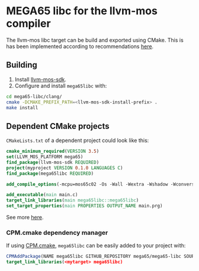 # MEGA65 libc for the llvm-mos compiler

The llvm-mos libc target can be build and exported using
CMake. This is has been implemented according to recommendations
[here](https://pabloariasal.github.io/2018/02/19/its-time-to-do-cmake-right/).

## Building

1. Install [llvm-mos-sdk](https://github.com/llvm-mos/llvm-mos-sdk#getting-started).
2. Configure and install `mega65libc` with:
~~~ bash
cd mega65-libc/clang/
cmake -DCMAKE_PREFIX_PATH=<llvm-mos-sdk-install-prefix> .
make install
~~~

## Dependent CMake projects

`CMakeLists.txt` of a dependent project could look like this:
~~~ cmake
cmake_minimum_required(VERSION 3.5)
set(LLVM_MOS_PLATFORM mega65)
find_package(llvm-mos-sdk REQUIRED)
project(myproject VERSION 0.1.0 LANGUAGES C)
find_package(mega65libc REQUIRED)

add_compile_options(-mcpu=mos65c02 -Os -Wall -Wextra -Wshadow -Wconversion -Wno-language-extension-token)

add_executable(main main.c)
target_link_libraries(main mega65libc::mega65libc)
set_target_properties(main PROPERTIES OUTPUT_NAME main.prg)
~~~
See more [here](https://github.com/llvm-mos/llvm-mos-sdk#developing-for-6502-with-cmake).

### CPM.cmake dependency manager

If using [CPM.cmake](https://github.com/cpm-cmake/CPM.cmake),
`mega65libc` can be easily added to your project with:
~~~ cmake
CPMAddPackage(NAME mega65libc GITHUB_REPOSITORY mega65/mega65-libc SOURCE_SUBDIR clang)
target_link_libraries(<mytarget> mega65libc)
~~~

